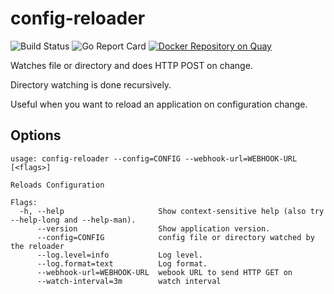# config-reloader

![Build Status](https://travis-ci.com/devopyio/config-reloader.svg?branch=master)
![Go Report Card](https://goreportcard.com/badge/github.com/devopyio/config-reloader)
[![Docker Repository on Quay](https://quay.io/repository/devopyio/config-reloader/status "Docker Repository on Quay")](https://quay.io/repository/devopyio/config-reloader)

Watches file or directory and does HTTP POST on change.

Directory watching is done recursively.

Useful when you want to reload an application on configuration change.

## Options

```
usage: config-reloader --config=CONFIG --webhook-url=WEBHOOK-URL [<flags>]

Reloads Configuration

Flags:
  -h, --help                     Show context-sensitive help (also try --help-long and --help-man).
      --version                  Show application version.
      --config=CONFIG            config file or directory watched by the reloader
      --log.level=info           Log level.
      --log.format=text          Log format.
      --webhook-url=WEBHOOK-URL  webook URL to send HTTP GET on
      --watch-interval=3m        watch interval
```

